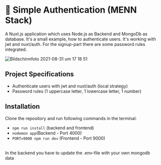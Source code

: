 # :bust_in_silhouette: Simple Authentication (MENN Stack)
A Nuxt.js application which uses Node.js as Backend and MongoDb as database.
It's a small example, how to authenticate users. It's working with jwt and nuxt/auth.
For the signup-part there are some password rules integrated.

![Bildschirmfoto 2021-08-31 um 17 18 51](https://user-images.githubusercontent.com/57488154/131529839-7f56f0b0-4a6b-4412-a9a5-8bb74767f976.png)

## Project Specifications
- Authenticate users with jwt and nuxt/auth (local strategy)
- Password rules (1 uppercase letter, 1 lowercase letter, 1 number)


## Installation
Clone the repository and run following commands in the terminal:
- `npm run install` (backend and frontend)
- `nodemon app`(Backend - Port 4000)
- `PORT=9000 npm run dev` (Frontend - Port 9000)
<br/>
In the backend you have to update the .env-file with your own mongodb data
